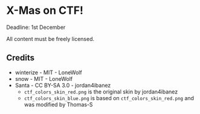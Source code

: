 # X-Mas on CTF!

Deadline: 1st December

All content must be freely licensed.

## Credits

* winterize - MIT - LoneWolf
* snow - MIT - LoneWolf
* Santa - CC BY-SA 3.0 - jordan4ibanez
  - `ctf_colors_skin_red.png` is the original skin by jordan4ibanez
  - `ctf_colors_skin_blue.png` is based on `ctf_colors_skin_red.png` and was modified by Thomas-S
